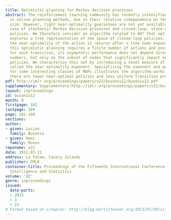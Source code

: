 ```yaml
---
title: Optimistic planning for Markov decision processes
abstract: The reinforcement learning community has recently intensified its interest
  in online planning methods, due to their relative independence on the state space
  size. However, tight near-optimality guarantees are not yet available for the general
  case of stochastic Markov decision processes and closed-loop, state-dependent planning
  policies. We therefore consider an algorithm related to AO* that optimistically
  explores a tree representation of the space of closed-loop policies, and we analyze
  the near-optimality of the action it returns after n tree node expansions. While
  this optimistic planning requires a finite number of actions and possible next states
  for each transition, its asymptotic performance does not depend directly on these
  numbers, but only on the subset of nodes that significantly impact near-optimal
  policies. We characterize this set by introducing a novel measure of problem complexity,
  called the near-optimality exponent. Specializing the exponent and performance bound
  for some interesting classes of MDPs illustrates the algorithm works better when
  there are fewer near-optimal policies and less uniform transition probabilities.
pdf: http://jmlr.org/proceedings/papers/v22/busoniu12/busoniu12.pdf
supplementary: Supplementary:http://jmlr.org/proceedings/papers/v22/busoniu12/busoniu12Supple.pdf
layout: inproceedings
id: busoniu12
month: 0
firstpage: 182
lastpage: 189
page: 182-189
sections: 
author:
- given: Lucian
  family: Busoniu
- given: Remi
  family: Munos
reponame: v22
date: 2012-03-21
address: La Palma, Canary Islands
publisher: PMLR
container-title: Proceedings of the Fifteenth International Conference on Artificial
  Intelligence and Statistics
volume: '22'
genre: inproceedings
issued:
  date-parts:
  - 2012
  - 3
  - 21
# Format based on citeproc: http://blog.martinfenner.org/2013/07/30/citeproc-yaml-for-bibliographies/
---
```

